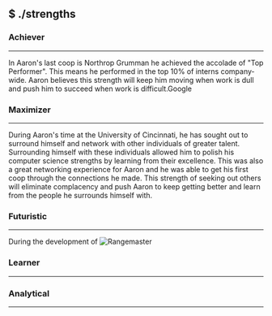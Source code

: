 ## $ ./strengths

### Achiever

---

In Aaron's last coop is Northrop Grumman he achieved the accolade of "Top Performer". This means he performed in the top 10% of interns company-wide. Aaron believes this strength will keep him moving when work is dull and push him to succeed when work is difficult.Google


### Maximizer

---

During Aaron's time at the University of Cincinnati, he has sought out to surround himself and network with other individuals of greater talent. Surrounding himself with these individuals allowed him to polish his computer science strengths by learning from their excellence. This was also a great networking experience for Aaron and he was able to get his first coop through the connections he made. This strength of seeking out others will eliminate complacency and push Aaron to keep getting better and learn from the people he surrounds himself with.

### Futuristic

---

During the development of ![Rangemaster](/projects/rangemaster)

### Learner

---

### Analytical

---

